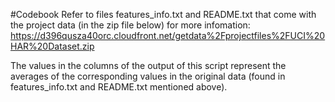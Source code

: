 #Codebook
Refer to files features_info.txt and README.txt that come with the project data (in the zip file below) for more infomation:
https://d396qusza40orc.cloudfront.net/getdata%2Fprojectfiles%2FUCI%20HAR%20Dataset.zip

The values in the columns of the output of this script represent the averages of the corresponding values in the original data (found in features_info.txt and README.txt mentioned above).
